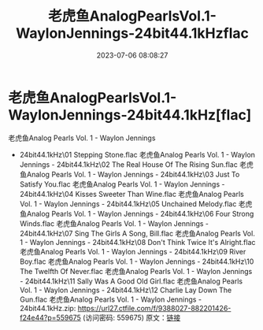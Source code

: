 ﻿---
title: 老虎鱼AnalogPearlsVol.1-WaylonJennings-24bit44.1kHzflac
date: 2023-07-06 08:08:27
categories: 古典音乐、新世纪、纯音雅乐
tags: 纯音雅乐
---
# 老虎鱼AnalogPearlsVol.1-WaylonJennings-24bit44.1kHz[flac]

老虎鱼Analog Pearls Vol. 1 - Waylon Jennings
- 24bit44.1kHz\01 Stepping Stone.flac
老虎鱼Analog Pearls Vol. 1 - Waylon Jennings - 24bit44.1kHz\02 The
Real House Of The Rising Sun.flac
老虎鱼Analog Pearls Vol. 1 - Waylon Jennings - 24bit44.1kHz\03 Just
To Satisfy You.flac
老虎鱼Analog Pearls Vol. 1 - Waylon Jennings - 24bit44.1kHz\04
Kisses Sweeter Than Wine.flac
老虎鱼Analog Pearls Vol. 1 - Waylon Jennings - 24bit44.1kHz\05
Unchained Melody.flac
老虎鱼Analog Pearls Vol. 1 - Waylon Jennings - 24bit44.1kHz\06 Four
Strong Winds.flac
老虎鱼Analog Pearls Vol. 1 - Waylon Jennings - 24bit44.1kHz\07 Sing
The Girls A Song, Bill.flac
老虎鱼Analog Pearls Vol. 1 - Waylon Jennings - 24bit44.1kHz\08
Don't Think Twice It's Alright.flac
老虎鱼Analog Pearls Vol. 1 - Waylon Jennings - 24bit44.1kHz\09
River Boy.flac
老虎鱼Analog Pearls Vol. 1 - Waylon Jennings - 24bit44.1kHz\10 The
Twelfth Of Never.flac
老虎鱼Analog Pearls Vol. 1 - Waylon Jennings - 24bit44.1kHz\11
Sally Was A Good Old Girl.flac
老虎鱼Analog Pearls Vol. 1 - Waylon Jennings - 24bit44.1kHz\12
Charlie Lay Down The Gun.flac
老虎鱼Analog Pearls Vol. 1 - Waylon Jennings - 24bit44.1kHz.zip:
https://url27.ctfile.com/f/9388027-882201426-f24e44?p=559675
(访问密码: 559675)
原文：[链接](https://blog.sina.com.cn/s/blog_1647c7e76010312ky.html)